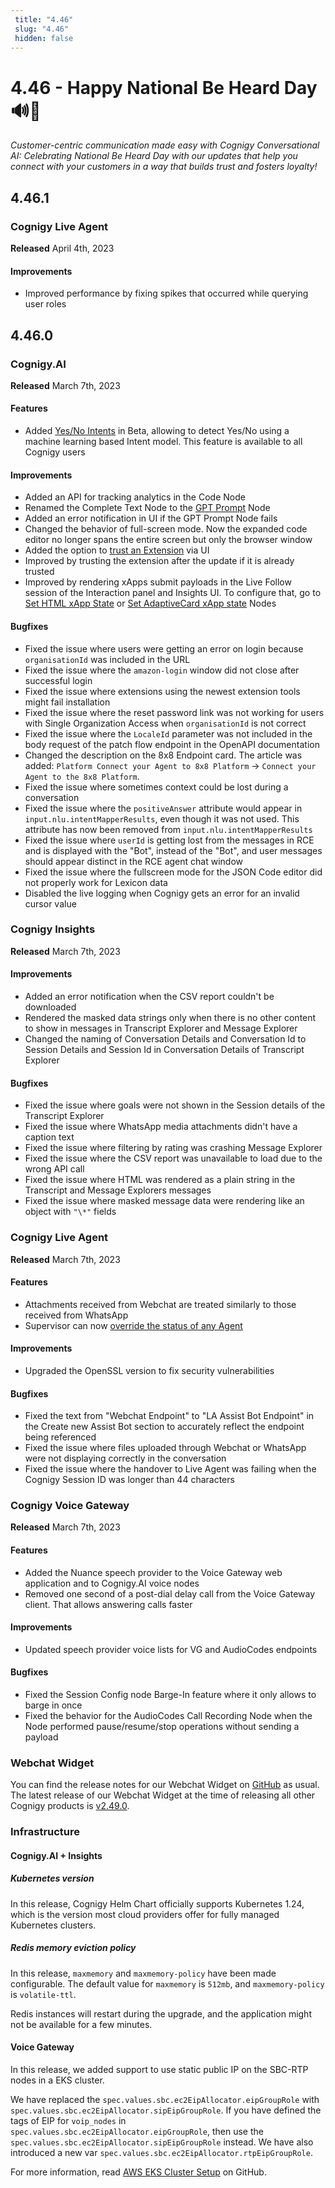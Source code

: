 ```yaml
---
 title: "4.46" 
 slug: "4.46" 
 hidden: false 
---
```


# 4.46 - Happy National Be Heard Day 🔊🤝

_Customer-centric communication made easy with Cognigy Conversational AI: Celebrating National Be Heard Day with our updates that help you connect with your customers in a way that builds trust and fosters loyalty!_

## 4.46.1

### Cognigy Live Agent

**Released** April 4th, 2023

#### Improvements

- Improved performance by fixing spikes that occurred while querying user roles

## 4.46.0

### Cognigy.AI

**Released** March 7th, 2023

#### Features

- Added [Yes/No Intents](../ai/nlu/nlu-overview/yes-no-intents.md) in Beta, allowing to detect Yes/No using a machine learning based Intent model. This feature is available to all Cognigy users

#### Improvements

- Added an API for tracking analytics in the Code Node
- Renamed the Complete Text Node to the [GPT Prompt](../ai/flow-nodes/other-nodes/gpt-llm.md) Node
- Added an error notification in UI if the GPT Prompt Node fails
- Changed the behavior of full-screen mode. Now the expanded code editor no longer spans the entire screen but only the browser window
- Added the option to [trust an Extension](../ai/resources/manage/extensions.md#extension-performance) via UI
- Improved by trusting the extension after the update if it is already trusted
- Improved by rendering xApps submit payloads in the Live Follow session of the Interaction panel and Insights UI. To configure that, go to [Set HTML xApp State](../ai/flow-nodes/xApp/set-html-xApp-state.md#description) or [Set AdaptiveCard xApp state](../ai/flow-nodes/xApp/set-AdaptiveCard-xApp-state.md#description) Nodes

#### Bugfixes

- Fixed the issue where users were getting an error on login because `organisationId` was included in the URL
- Fixed the issue where the `amazon-login` window did not close after successful login
- Fixed the issue where extensions using the newest extension tools might fail installation
- Fixed the issue where the reset password link was not working for users with Single Organization Access when `organisationId` is not correct
- Fixed the issue where the `LocaleId` parameter was not included in the body request of the patch flow endpoint in the OpenAPI documentation
- Changed the description on the 8x8 Endpoint card. The article was added: `Platform Connect your Agent to 8x8 Platform` → `Connect your Agent to the 8x8 Platform`.
- Fixed the issue where sometimes context could be lost during a conversation
- Fixed the issue where the `positiveAnswer` attribute would appear in `input.nlu.intentMapperResults`, even though it was not used. This attribute has now been removed from `input.nlu.intentMapperResults`
- Fixed the issue where `userId` is getting lost from the messages in RCE and is displayed with the "Bot", instead of the "Bot", and user messages should appear distinct in the RCE agent chat window
- Fixed the issue where the fullscreen mode for the JSON Code editor did not properly work for Lexicon data
- Disabled the live logging when Cognigy gets an error for an invalid cursor value

### Cognigy Insights

**Released** March 7th, 2023

#### Improvements

- Added an error notification when the CSV report couldn't be downloaded
- Rendered the masked data strings only when there is no other content to show in messages in Transcript Explorer and Message Explorer
- Changed the naming of Conversation Details and Conversation Id to Session Details and Session Id in Conversation Details of Transcript Explorer

#### Bugfixes

- Fixed the issue where goals were not shown in the Session details of the Transcript Explorer
- Fixed the issue where WhatsApp media attachments didn't have a caption text
- Fixed the issue where filtering by rating was crashing Message Explorer
- Fixed the issue where the CSV report was unavailable to load due to the wrong API call
- Fixed the issue where HTML was rendered as a plain string in the Transcript and Message Explorers messages
- Fixed the issue where masked message data were rendering like an object with `"\*"` fields

### Cognigy Live Agent

**Released** March 7th, 2023

#### Features

- Attachments received from Webchat are treated similarly to those received from WhatsApp
- Supervisor can now [override the status of any Agent](../live-agent/reports.md#overview---supervisor-dashboard)

#### Improvements

- Upgraded the OpenSSL version to fix security vulnerabilities

#### Bugfixes

- Fixed the text from "Webchat Endpoint" to "LA Assist Bot Endpoint" in the Create new Assist Bot section to accurately reflect the endpoint being referenced
- Fixed the issue where files uploaded through Webchat or WhatsApp were not displaying correctly in the conversation
- Fixed the issue where the handover to Live Agent was failing when the Cognigy Session ID was longer than 44 characters

### Cognigy Voice Gateway

**Released** March 7th, 2023

#### Features

- Added the Nuance speech provider to the Voice Gateway web application and to Cognigy.AI voice nodes
- Removed one second of a post-dial delay call from the Voice Gateway client. That allows answering calls faster

#### Improvements

- Updated speech provider voice lists for VG and AudioCodes endpoints

#### Bugfixes

- Fixed the Session Config node Barge-In feature where it only allows to barge in once
- Fixed the behavior for the AudioCodes Call Recording Node when the Node performed pause/resume/stop operations without sending a payload

### Webchat Widget

You can find the release notes for our Webchat Widget on [GitHub](https://github.com/Cognigy/WebchatWidget/releases) as usual. The latest release of our Webchat Widget at the time of releasing all other Cognigy products is [v2.49.0](https://github.com/Cognigy/WebchatWidget/releases/tag/v2.49.0).

### Infrastructure

#### Cognigy.AI + Insights

##### Kubernetes version

In this release, Cognigy Helm Chart officially supports Kubernetes 1.24, which is the version most cloud providers offer for fully managed Kubernetes clusters.

##### Redis memory eviction policy

In this release, `maxmemory` and `maxmemory-policy` have been made configurable. The default value for `maxmemory` is `512mb`, and `maxmemory-policy` is `volatile-ttl`.

Redis instances will restart during the upgrade, and the application might not be available for a few minutes.

#### Voice Gateway

In this release, we added support to use static public IP on the SBC-RTP nodes in a EKS cluster.

We have replaced the `spec.values.sbc.ec2EipAllocator.eipGroupRole` with `spec.values.sbc.ec2EipAllocator.sipEipGroupRole`. If you have defined the tags of EIP for `voip_nodes` in `spec.values.sbc.ec2EipAllocator.eipGroupRole`, then use the `spec.values.sbc.ec2EipAllocator.sipEipGroupRole` instead. We have also introduced a new var `spec.values.sbc.ec2EipAllocator.rtpEipGroupRole`.

For more information, read [AWS EKS Cluster Setup](https://github.com/Cognigy/cognigy-vg-helm-chart/blob/main/docs/aws-eks-cluster-setup.md) on GitHub.
